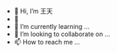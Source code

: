 - 👋 Hi, I’m 王天
- 👀 
- 🌱 I’m currently learning ...
- 💞️ I’m looking to collaborate on ...
- 📫 How to reach me ...

<!---
wtzhen/wtzhen is a ✨ special ✨ repository because its `README.md` (this file) appears on your GitHub profile.
You can click the Preview link to take a look at your changes.
--->
